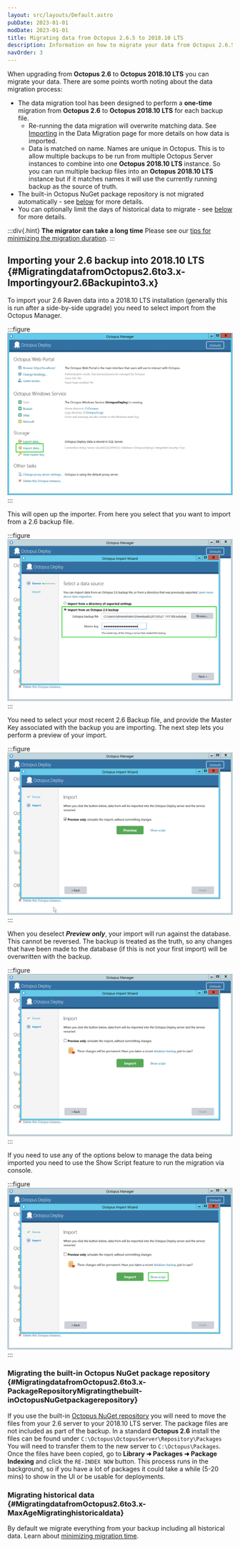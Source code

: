 ```yaml
---
layout: src/layouts/Default.astro
pubDate: 2023-01-01
modDate: 2023-01-01
title: Migrating data from Octopus 2.6.5 to 2018.10 LTS
description: Information on how to migrate your data from Octopus 2.6.5 to 2018.10 LTS.
navOrder: 3
---
```


When upgrading from **Octopus 2.6** to **Octopus 2018.10 LTS** you can migrate your data. There are some points worth noting about the data migration process:

- The data migration tool has been designed to perform a **one-time** migration from **Octopus 2.6** to **Octopus 2018.10 LTS** for each backup file.
    * Re-running the data migration will overwrite matching data. See [Importing](/docs/administration/data/data-migration) in the Data Migration page for more details on how data is imported.
    * Data is matched on name. Names are unique in Octopus. This is to allow multiple backups to be run from multiple Octopus Server instances to combine into one **Octopus 2018.10 LTS** instance.
    So you can run multiple backup files into an **Octopus 2018.10 LTS** instance but if it matches names it will use the currently running backup as the source of truth.
- The built-in Octopus NuGet package repository is not migrated automatically - see [below](/docs/administration/upgrading/legacy/upgrading-from-octopus-2.6.5-2018.10lts/migrating-data-from-octopus-2.6.5-2018.10lts) for more details.
- You can optionally limit the days of historical data to migrate - see [below](/docs/administration/upgrading/legacy/upgrading-from-octopus-2.6.5-2018.10lts/migrating-data-from-octopus-2.6.5-2018.10lts) for more details.

:::div{.hint}
**The migrator can take a long time**
Please see our [tips for minimizing the migration duration](/docs/administration/upgrading/legacy/upgrading-from-octopus-2.6.5-2018.10lts/minimize-migration-time).
:::

## Importing your 2.6 backup into 2018.10 LTS {#MigratingdatafromOctopus2.6to3.x-Importingyour2.6Backupinto3.x}

To import your 2.6 Raven data into a 2018.10 LTS installation (generally this is run after a side-by-side upgrade) you need to select import from the Octopus Manager.

:::figure
![](/docs/administration/upgrading/legacy/upgrading-from-octopus-2.6.5-2018.10lts/images/3964992.png "width=500")
:::

This will open up the importer. From here you select that you want to import from a 2.6 backup file.

:::figure
![](/docs/administration/upgrading/legacy/upgrading-from-octopus-2.6.5-2018.10lts/images/3964993.png "width=500")
:::

You need to select your most recent 2.6 Backup file, and provide the Master Key associated with the backup you are importing. The next step lets you perform a preview of your import.

:::figure
![](/docs/administration/upgrading/legacy/upgrading-from-octopus-2.6.5-2018.10lts/images/3964994.png "width=500")
:::

When you deselect ***Preview only***, your import will run against the database. This cannot be reversed. The backup is treated as the truth, so any changes that have been made to the database (if this is not your first import) will be overwritten with the backup.

:::figure
![](/docs/administration/upgrading/legacy/upgrading-from-octopus-2.6.5-2018.10lts/images/3964995.png "width=500")
:::

If you need to use any of the options below to manage the data being imported you need to use the Show Script feature to run the migration via console.

:::figure
![](/docs/administration/upgrading/legacy/upgrading-from-octopus-2.6.5-2018.10lts/images/3964996.png "width=500")
:::

### Migrating the built-in Octopus NuGet package repository {#MigratingdatafromOctopus2.6to3.x-PackageRepositoryMigratingthebuilt-inOctopusNuGetpackagerepository}

If you use the built-in [Octopus NuGet repository](/docs/packaging-applications/package-repositories) you will need to move the files from your 2.6 server to your 2018.10 LTS server. The package files are not included as part of the backup.
In a standard **Octopus 2.6** install the files can be found under `C:\Octopus\OctopusServer\Repository\Packages`
You will need to transfer them to the new server to `C:\Octopus\Packages`. Once the files have been copied, go to **Library ➜ Packages ➜ Package Indexing** and click the `RE-INDEX NOW` button. This process runs in the background, so if you have a lot of packages it could take a while (5-20 mins) to show in the UI or be usable for deployments.

### Migrating historical data {#MigratingdatafromOctopus2.6to3.x-MaxAgeMigratinghistoricaldata}

By default we migrate everything from your backup including all historical data. Learn about [minimizing migration time](/docs/administration/upgrading/legacy/upgrading-from-octopus-2.6.5-2018.10lts/minimize-migration-time).
